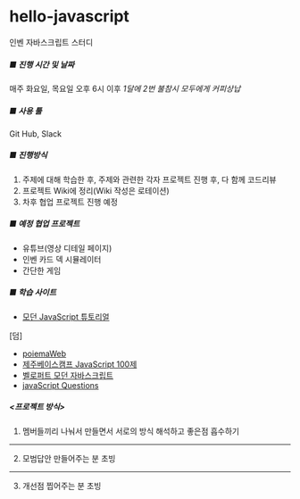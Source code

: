 # hello-javascript
인벤 자바스크립트 스터디

##### ■ 진행 시간 및 날짜
매주 화요일, 목요일 오후 6시 이후
_1달에 2번 불참시 모두에게 커피상납_


##### ■ 사용 툴
Git Hub, Slack


##### ■ 진행방식
1. 주제에 대해 학습한 후, 주제와 관련한 각자 프로젝트 진행 후, 다 함께 코드리뷰
2. 프로젝트 Wiki에 정리(Wiki 작성은 로테이션)
3. 차후 협업 프로젝트 진행 예정


##### ■ 예정 협업 프로젝트
- 유튜브(영상 디테일 페이지)
- 인벤 카드 덱 시뮬레이터
- 간단한 게임


##### ■ 학습 사이트
- [모던 JavaScript 튜토리얼](https://ko.javascript.info/)

[덤]
- [poiemaWeb](https://poiemaweb.com/coding)
- [제주베이스캠프 JavaScript 100제](https://www.notion.so/JS-100-94d97d294dd14c9b911a02c840fa9f2d)
- [벨로퍼트 모던 자바스크립트](https://learnjs.vlpt.us/)
- [javaScript Questions](https://github.com/lydiahallie/javascript-questions/blob/master/ko-KR/README-ko_KR.md)

##### <프로젝트 방식>
1. 멤버들끼리 나눠서 만들면서 서로의 방식 해석하고 좋은점 흡수하기
____________________________
2. 모범답안 만들어주는 분 초빙
____________________________
3. 개선점 찝어주는 분 초빙
